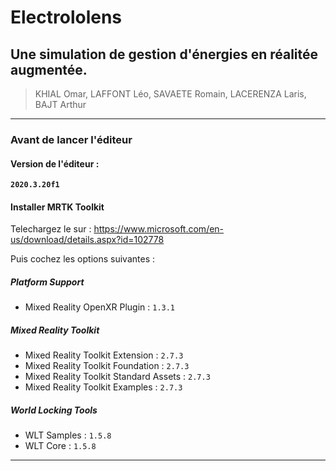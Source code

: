 # Electrololens

## Une simulation de gestion d'énergies en réalitée augmentée.

> KHIAL Omar, LAFFONT Léo, SAVAETE Romain, LACERENZA Laris, BAJT Arthur

---
### Avant de lancer l'éditeur

#### Version de l'éditeur :
**` 2020.3.20f1 `**

#### Installer MRTK Toolkit
Telechargez le sur : <a href="https://www.microsoft.com/en-us/download/details.aspx?id=102778" target="_blank">https://www.microsoft.com/en-us/download/details.aspx?id=102778</a>


Puis cochez les options suivantes :

##### Platform Support
- Mixed Reality OpenXR Plugin : `1.3.1`

##### Mixed Reality Toolkit
- Mixed Reality Toolkit Extension : `2.7.3`
- Mixed Reality Toolkit Foundation : `2.7.3`
- Mixed Reality Toolkit Standard Assets : `2.7.3`
- Mixed Reality Toolkit Examples : `2.7.3`

##### World Locking Tools 
- WLT Samples : `1.5.8`
- WLT Core : `1.5.8`
---
